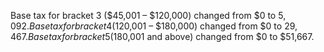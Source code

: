 Base tax for bracket 3 ($45,001 – $120,000) changed from $0 to $5,092.
Base tax for bracket 4 ($120,001 – $180,000) changed from $0 to $29,467.
Base tax for bracket 5 ($180,001 and above) changed from $0 to $51,667.
